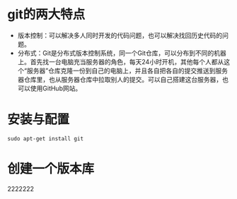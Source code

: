 # git的两大特点

*	版本控制：可以解决多人同时开发的代码问题，也可以解决找回历史代码的问题。
*	分布式：Git是分布式版本控制系统，同一个Git仓库，可以分布到不同的机器上。首先找一台电脑充当服务器的角色，每天24小时开机，其他每个人都从这个“服务器”仓库克隆一份到自己的电脑上，并且各自把各自的提交推送到服务器仓库里，也从服务器仓库中拉取别人的提交。可以自己搭建这台服务器，也可以使用GitHub网站。

# 安装与配置

```
sudo apt-get install git
```

# 创建一个版本库
2222222